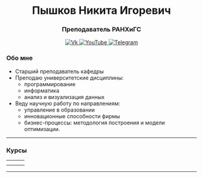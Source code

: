 <div id="header" align="center">
    <h1>Пышков Никита Игоревич</h1>
    <h3>Преподаватель РАНХиГС</h3>
</div>

<div id="socials" align="center">
    <a href="Vk-url">
    <img src="https://img.shields.io/badge/Vk-blue?style=for-the-badge&logo=vk&logoColor=white" alt="Vk"/>
  </a>
  <a href="youtube-url">
    <img src="https://img.shields.io/badge/YouTube-blue?style=for-the-badge&logo=youtube&logoColor=white" alt="YouTube"/>
  </a>
  <a href="telegram-url">
    <img src="https://img.shields.io/badge/Telegram-blue?style=for-the-badge&logo=telegram&logoColor=white" alt="Telegram"/>
  </a>
</div>

### Обо мне

* Старший преподаватель кафедры
* Преподаю университетские дисциплины:
  * программирование
  * информатика
  * анализ и визуализация данных
* Веду научную работу по направлениям:
  * управление в образовании
  * инновационные способности фирмы
  * бизнес-процессы: методология построения и модели оптимизации.

---

### Курсы

| | | |
|:--:|:--:|:--:|
| | | |
| | | |

---
